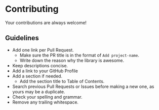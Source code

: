 # Contributing

Your contributions are always welcome!

## Guidelines

* Add one link per Pull Request.
    * Make sure the PR title is in the format of `Add project-name`.
    * Write down the reason why the library is awesome.
* Keep descriptions concise.
* Add a link to your GitHub Profile
* Add a section if needed.
    * Add the section title to Table of Contents.
* Search previous Pull Requests or Issues before making a new one, as yours may be a duplicate.
* Check your spelling and grammar.
* Remove any trailing whitespace.
